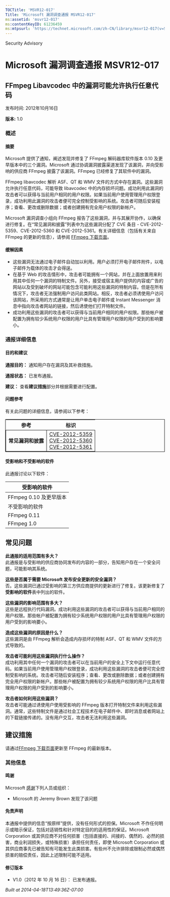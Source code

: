 ```yaml
---
TOCTitle: 'MSVR12-017'
Title: 'Microsoft 漏洞调查通报 MSVR12-017'
ms:assetid: 'msvr12-017'
ms:contentKeyID: 61236459
ms:mtpsurl: 'https://technet.microsoft.com/zh-CN/library/msvr12-017(v=Security.10)'
---
```


Security Advisory

Microsoft 漏洞调查通报 MSVR12-017
=================================

FFmpeg Libavcodec 中的漏洞可能允许执行任意代码
----------------------------------------------

发布时间: 2012年10月16日

**版本:** 1.0

### 概述

#### 摘要

Microsoft 提供了通知，阐述发现并修复了 FFmpeg 解码器库软件版本 0.10 及更早版本中的三个漏洞。Microsoft 通过协调漏洞披露渠道发现了该漏洞，并向受影响的供应商 FFmpeg 披露了该漏洞。FFmpeg 已经修复了其软件中的漏洞。

FFmpeg libavcodec 解析 ASF、QT 和 WMV 文件的方式中存在漏洞。这些漏洞允许执行任意代码，可能导致 libavcodec 中的内存损坏问题。成功利用此漏洞的攻击者可以获得与当前用户相同的用户权限。如果当前用户使用管理用户权限登录，成功利用此漏洞的攻击者便可完全控制受影响的系统。攻击者可随后安装程序；查看、更改或删除数据；或者创建拥有完全用户权限的新帐户。

Microsoft 漏洞调查小组向 FFmpeg 报告了这些漏洞，并与其展开协作，以确保进行修复。在“常见漏洞和披露”列表中为这些漏洞分配了 CVE 条目 - CVE-2012-5359、CVE-2012-5360 和 CVE-2012-5361。有关详细信息（包括有关来自 FFmpeg 的更新的信息），请参阅 [FFmpeg 下载页面](http://ffmpeg.org/download.html)。

#### 缓解因素

-   这些漏洞无法通过电子邮件自动加以利用。用户必须打开电子邮件附件，以电子邮件为载体的攻击才会得逞。
-   在基于 Web 的攻击情形中，攻击者可能拥有一个网站，并在上面放置用来利用其中任何一个漏洞的特制文件。另外，接受或宿主用户提供的内容或广告的网站以及受到破坏的网站可能包含可能利用这些漏洞的特制内容。但是在所有情况下，攻击者无法强制用户访问此类网站。相反，攻击者必须诱使用户访问该网站，所采用的方式通常是让用户单击电子邮件或 Instant Messenger 消息中指向攻击者网站的链接，然后诱使他们打开特制文件。
-   成功利用这些漏洞的攻击者可以获得与当前用户相同的用户权限。那些帐户被配置为拥有较少系统用户权限的用户比具有管理用户权限的用户受到的影响要小。

### 通报详细信息

#### 目的和建议

**通报目的：** 通知用户存在漏洞及其补救措施。

**通报状态：** 已发布通报。

**建议：** 查看**建议措施**部分并根据需要进行配置。

#### 问题参考

有关此问题的详细信息，请参阅以下参考：

<p> </p>
<table style="border:1px solid black;">
<thead>
<tr class="header">
<th>参考</th>
<th>标识</th>
</tr>
</thead>
<tbody>
<tr class="odd">
<td style="border:1px solid black;"><strong>常见漏洞和披露</strong></td>
<td style="border:1px solid black;"><a href="http://www.cve.mitre.org/cgi-bin/cvename.cgi?name=cve-2012-5359">CVE-2012-5359</a><br />
<a href="http://www.cve.mitre.org/cgi-bin/cvename.cgi?name=cve-2012-5360">CVE-2012-5360</a><br />
<a href="http://www.cve.mitre.org/cgi-bin/cvename.cgi?name=cve-2012-5361">CVE-2012-5361</a></td>
</tr>
</tbody>
</table>


#### 受影响和不受影响的软件

此通报讨论以下软件：

| 受影响的软件           |
|------------------------|
| FFmpeg 0.10 及更早版本 |
| 不受影响的软件         |
| FFmpeg 0.11            |
| FFmpeg 1.0             |

常见问题
--------


**此通报的适用范围有多大？**  
此通报是与受影响的供应商协同发布的内容的一部分，告知用户存在一个安全问题，可能影响其系统。

**这些是否属于需要 Microsoft 发布安全更新的安全漏洞？**  
否。这些漏洞已通过受影响的第三方供应商提供的更新进行了修复。该更新修复了**受影响的软件**表中列出的软件。

**这些漏洞的影响范围有多大？**  
这些是远程执行代码漏洞。成功利用这些漏洞的攻击者可以获得与当前用户相同的用户权限。那些帐户被配置为拥有较少系统用户权限的用户比具有管理用户权限的用户受到的影响要小。

**造成这些漏洞的原因是什么？**  
这些漏洞是由 FFmpeg 解析会造成内存损坏的特制 ASF、QT 和 WMV 文件的方式导致的。

**攻击者可能利用这些漏洞执行什么操作？**  
成功利用其中任何一个漏洞的攻击者可以在当前用户的安全上下文中运行任意代码。如果当前用户使用管理用户权限登录，成功利用这些漏洞的攻击者便可完全控制受影响的系统。攻击者可随后安装程序；查看、更改或删除数据；或者创建拥有完全用户权限的新帐户。那些帐户被配置为拥有较少系统用户权限的用户比具有管理用户权限的用户受到的影响要小。

**攻击者如何利用这些漏洞？**  
攻击者可能通过诱使用户使用受影响的 FFmpeg 版本打开特制文件来利用这些漏洞。通常，这些特制文件是通过社会工程技术在电子邮件中、即时消息或者网站上的下载链接传递的。没有用户交互，攻击者无法利用这些漏洞。

建议措施
--------


请通过[FFmpeg 下载页面](http://ffmpeg.org/download.html)更新至 FFmpeg 的最新版本。

### 其他信息

#### 鸣谢

Microsoft [感谢](http://go.microsoft.com/fwlink/?linkid=21127)下列人员或组织：

-   Microsoft 的 Jeremy Brown 发现了该问题

#### 免责声明

本通报中提供的信息“按原样”提供，没有任何形式的担保。Microsoft 不作任何明示或暗示保证，包括对适销性和针对特定目的的适用性的保证。Microsoft Corporation 或其供应商不对任何损害（包括直接的、间接的、偶然的、必然的损害，商业利润损失，或特殊损害）承担任何责任，即使 Microsoft Corporation 或其供应商事先已被告知有可能发生此类损害。有些州不允许排除或限制必然或偶然损害的赔偿责任，因此上述限制可能不适用。

#### 修订版本

-   V1.0（2012 年 10 月 16 日）： 已发布通报。

*Built at 2014-04-18T13:49:36Z-07:00*
